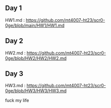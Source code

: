 ## Day 1
HW1.md : https://github.com/mt4007-ht23/scr0-0ge/blob/main/HW1/HW1.md

## Day 2
HW2.md : https://github.com/mt4007-ht23/scr0-0ge/blob/HW2/HW2/HW2.md

## Day 3
HW3.md : https://github.com/mt4007-ht23/scr0-0ge/blob/HW3/HW3/HW3.md

fuck my life
